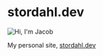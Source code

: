 # stordahl.dev

![Hi, I'm Jacob](https://stordahl.dev/api/og?title=Hi%20I'm%20Jacob)

My personal site, [stordahl.dev](https://stordahl.dev)
